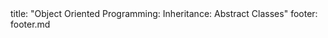 <frontmatter>
title: "Object Oriented Programming: Inheritance: Abstract Classes"
footer: footer.md
</frontmatter>

<include src="navbar.md" boilerplate />

<include src="unit-inPage-asFlat.md" boilerplate />